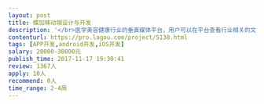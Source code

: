 ```yaml
---                
layout: post       
title: 蝶加移动端设计与开发           
description: '</br>医学美容健康行业的垂直媒体平台，用户可以在平台查看行业相关的文章、快讯、融资信息。</br>'     
contenturl: https://pro.lagou.com/project/5138.html      
tags: [APP开发,android开发,iOS开发]            
salary: 20000-30000元          
publish_time: 2017-11-17 19:30:41         
review: 1367人                   
apply: 10人                   
recommend: 0人                   
time_range: 2-4周              
---                 
```

